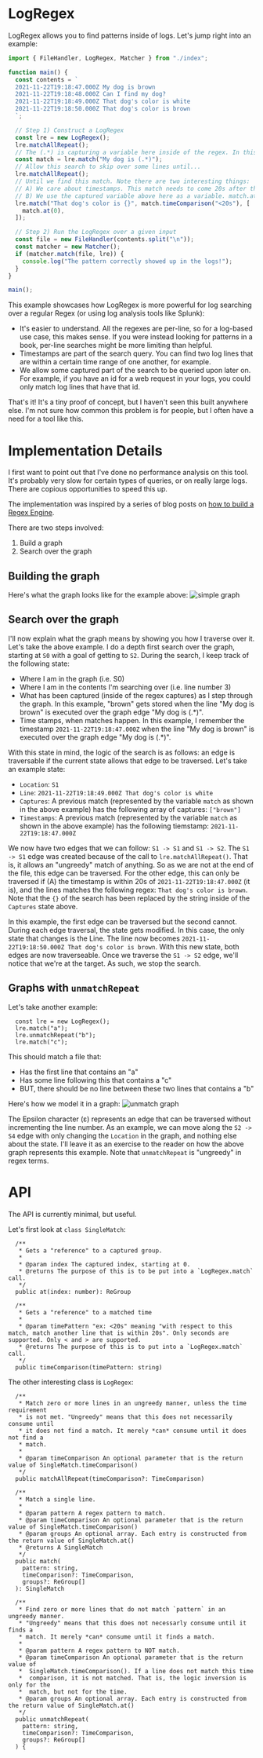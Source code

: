 # LogRegex

LogRegex allows you to find patterns inside of logs. Let's jump right into an example:

```typescript
import { FileHandler, LogRegex, Matcher } from "./index";

function main() {
  const contents = `
  2021-11-22T19:18:47.000Z My dog is brown
  2021-11-22T19:18:48.000Z Can I find my dog?
  2021-11-22T19:18:49.000Z That dog's color is white
  2021-11-22T19:18:50.000Z That dog's color is brown
  `;

  // Step 1) Construct a LogRegex
  const lre = new LogRegex();
  lre.matchAllRepeat();
  // The (.*) is capturing a variable here inside of the regex. In this example "brown" will be captured.
  const match = lre.match("My dog is (.*)");
  // Allow this search to skip over some lines until...
  lre.matchAllRepeat();
  // Until we find this match. Note there are two interesting things:
  // A) We care about timestamps. This match needs to come 20s after the "My dog is" search.
  // B) We use the captured variable above here as a variable. match.at(0) means the first captured part of the regex.
  lre.match("That dog's color is {}", match.timeComparison("<20s"), [
    match.at(0),
  ]);

  // Step 2) Run the LogRegex over a given input
  const file = new FileHandler(contents.split("\n"));
  const matcher = new Matcher();
  if (matcher.match(file, lre)) {
    console.log("The pattern correctly showed up in the logs!");
  }
}

main();
```

This example showcases how LogRegex is more powerful for log searching over a regular Regex (or using log analysis tools like Splunk):

- It's easier to understand. All the regexes are per-line, so for a log-based use case, this makes sense. If you were instead looking for patterns in a book, per-line searches might be more limiting than helpful.
- Timestamps are part of the search query. You can find two log lines that are within a certain time range of one another, for example.
- We allow some captured part of the search to be queried upon later on. For example, if you have an id for a web request in your logs, you could only match log lines that have that id.


That's it! It's a tiny proof of concept, but I haven't seen this built anywhere else. I'm not sure how common this problem is for people, but I often have a need for a tool like this.


# Implementation Details
I first want to point out that I've done no performance analysis on this tool. It's probably very slow for certain types of queries, or on really large logs. There are copious opportunities to speed this up.

The implementation was inspired by a series of blog posts on [how to build a Regex Engine](https://kean.blog/post/lets-build-regex).

There are two steps involved:
1) Build a graph
2) Search over the graph

## Building the graph

Here's what the graph looks like for the example above:
![simple graph](./simple_graph.png)


## Search over the graph
I'll now explain what the graph means by showing you how I traverse over it. Let's take the above example. I do a depth first search over the graph, starting at `S0` with a goal of getting to `S2`. During the search, I keep track of the following state:

- Where I am in the graph (i.e. S0)
- Where I am in the contents I'm searching over (i.e. line number 3)
- What has been captured (inside of the regex captures) as I step through the graph. In this example, "brown" gets stored when the line "My dog is brown" is executed over the graph edge "My dog is (.*)".
- Time stamps, when matches happen. In this example, I remember the timestamp `2021-11-22T19:18:47.000Z` when the line "My dog is brown" is executed over the graph edge "My dog is (.*)".

With this state in mind, the logic of the search is as follows: an edge is traversable if the current state allows that edge to be traversed. Let's take an example state:

- `Location`: `S1`
- `Line`: `2021-11-22T19:18:49.000Z That dog's color is white`
- `Captures`: A previous match (represented by the variable `match` as shown in the above example) has the following array of captures: `["brown"]`
- `Timestamps`: A previous match (represented by the variable `match` as shown in the above example) has the following tiemstamp: `2021-11-22T19:18:47.000Z`

We now have two edges that we can follow: `S1 -> S1` and `S1 -> S2`. The `S1 -> S1` edge was created because of the call to `lre.matchAllRepeat()`. That is, it allows an "ungreedy" match of anything. So as we are not at the end of the file, this edge can be traversed. For the other edge, this can only be traversed if (A) the timestamp is within 20s of `2021-11-22T19:18:47.000Z` (it is), and the lines matches the following regex: `That dog's color is brown`. Note that the `{}` of the search has been replaced by the string inside of the `Captures` state above.

In this example, the first edge can be traversed but the second cannot. During each edge traversal, the state gets modified. In this case, the only state that changes is the Line. The line now becomes `2021-11-22T19:18:50.000Z That dog's color is brown`. With this new state, both edges are now traverseable. Once we traverse the `S1 -> S2` edge, we'll notice that we're at the target. As such, we stop the search.

## Graphs with `unmatchRepeat`
Let's take another example:
```
  const lre = new LogRegex();
  lre.match("a");
  lre.unmatchRepeat("b");
  lre.match("c");
```
This should match a file that:

- Has the first line that contains an "a"
- Has some line following this that contains a "c"
- BUT, there should be no line between these two lines that contains a "b"

Here's how we model it in a graph:
![unmatch graph](./unmatch_graph.png)


The Epsilon character (ε) represents an edge that can be traversed without incrementing the line number. As an example, we can move along the `S2 -> S4` edge with only changing the `Location` in the graph, and nothing else about the state. I'll leave it as an exercise to the reader on how the above graph represents this example. Note that `unmatchRepeat` is "ungreedy" in regex terms.

# API
The API is currently minimal, but useful. 

Let's first look at `class SingleMatch`:
```
  /**
   * Gets a "reference" to a captured group.
   *
   * @param index The captured index, starting at 0.
   * @returns The purpose of this is to be put into a `LogRegex.match` call.
   */
  public at(index: number): ReGroup
```
```
  /**
   * Gets a "reference" to a matched time
   *
   * @param timePattern "ex: <20s" meaning "with respect to this match, match another line that is within 20s". Only seconds are supported. Only < and > are supported.
   * @returns The purpose of this is to put into a `LogRegex.match` call.
   */
  public timeComparison(timePattern: string)
```

The other interesting class is `LogRegex`:
```
  /**
   * Match zero or more lines in an ungreedy manner, unless the time requirement
   * is not met. "Ungreedy" means that this does not necessarily consume until
   * it does not find a match. It merely *can* consume until it does not find a
   * match.
   *
   * @param timeComparison An optional parameter that is the return value of SingleMatch.timeComparison()
   */
  public matchAllRepeat(timeComparison?: TimeComparison)
```
```
  /**
   * Match a single line.
   *
   * @param pattern A regex pattern to match.
   * @param timeComparison An optional parameter that is the return value of SingleMatch.timeComparison()
   * @param groups An optional array. Each entry is constructed from the return value of SingleMatch.at()
   * @returns A SingleMatch
   */
  public match(
    pattern: string,
    timeComparison?: TimeComparison,
    groups?: ReGroup[]
  ): SingleMatch
```
```
  /**
   * Find zero or more lines that do not match `pattern` in an ungreedy manner.
   * "Ungreedy" means that this does not necessarly consume until it finds a
   * match. It merely *can* consume until it finds a match.
   *
   * @param pattern A regex pattern to NOT match.
   * @param timeComparison An optional parameter that is the return value of
   *  SingleMatch.timeComparison(). If a line does not match this time
   *  comparison, it is not matched. That is, the logic inversion is only for the
   *  match, but not for the time.
   * @param groups An optional array. Each entry is constructed from the return value of SingleMatch.at()
   */
  public unmatchRepeat(
    pattern: string,
    timeComparison?: TimeComparison,
    groups?: ReGroup[]
  ) {
```
